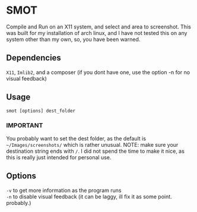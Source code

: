 # SMOT

Compile and Run on an X11 system, and select and area to screenshot. This was built for my installation
of arch linux, and I have not tested this on any system other than my own, so, you have been warned.

## Dependencies

`X11`, `Imlib2`, and a composer (if you dont have one, use the option -n for no visual feedback)

## Usage

`smot [options] dest_folder`

### IMPORTANT

You probably want to set the dest folder, as the default is `~/Images/screenshots/` which is rather unusual.
NOTE: make sure your destination string ends with `/`. I did not spend the time to make it nice, as this
is really just intended for personal use.

## Options

`-v` to get more information as the program runs<br>
`-n` to disable visual feedback (it can be laggy, ill fix it as some point. probably.)<br>
